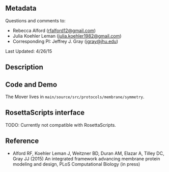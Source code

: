 ## Metadata

Questions and comments to:

- Rebecca Alford (rfalford12@gmail.com)
- Julia Koehler Leman (julia.koehler1982@gmail.com)
- Corresponding PI: Jeffrey J. Gray (jgray@jhu.edu)

Last Updated: 4/26/15

## Description


## Code and Demo

The Mover lives in `main/source/src/protocols/membrane/symmetry`.

## RosettaScripts interface

TODO: Currently not compatible with RosettaScripts. 

## Reference

* Alford RF, Koehler Leman J, Weitzner BD, Duran AM, Elazar A, Tilley DC, Gray JJ (2015) An integrated framework advancing membrane protein modeling and design, PLoS Computational Biology (in press)
